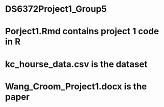 # DS6372Project1_Group5
# Porject1.Rmd contains project 1 code in R
# kc_hourse_data.csv is the dataset
# Wang_Croom_Project1.docx is the paper


